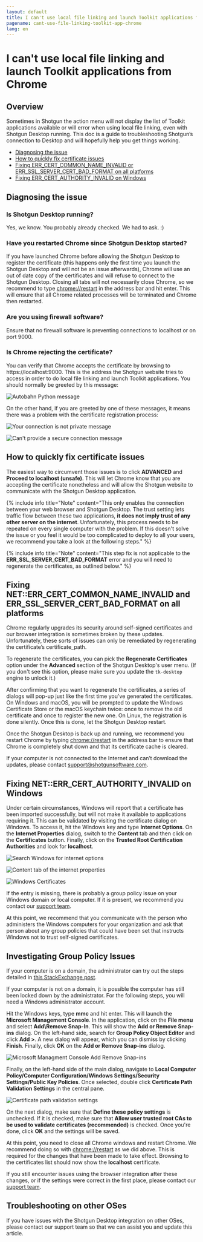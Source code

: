 ```yaml
---
layout: default
title: I can't use local file linking and launch Toolkit applications from Chrome
pagename: cant-use-file-linking-toolkit-app-chrome 
lang: en
---
```


# I can't use local file linking and launch Toolkit applications from Chrome

## Overview

Sometimes in Shotgun the action menu will not display the list of Toolkit applications available or will error when using local file linking, even with Shotgun Desktop running.  This doc is a guide to troubleshooting Shotgun’s connection to Desktop and will hopefully help you get things working.

- [Diagnosing the issue](#diagnosing-the-issue)
- [How to quickly fix certificate issues](#how-to-quickly-fix-certificate-issues)
- [Fixing ERR_CERT_COMMON_NAME_INVALID or ERR_SSL_SERVER_CERT_BAD_FORMAT on all platforms](#fixing-neterr_cert_common_name_invalid-and-err_ssl_server_cert_bad_format-on-all-platforms)
- [Fixing ERR_CERT_AUTHORITY_INVALID on Windows](#fixing-neterr_cert_authority_invalid-on-windows)

## Diagnosing the issue

### Is Shotgun Desktop running?

Yes, we know. You probably already checked. We had to ask. :)

### Have you restarted Chrome since Shotgun Desktop started?

If you have launched Chrome before allowing the Shotgun Desktop to register the certificate (this happens only the first time you launch the Shotgun Desktop and will not be an issue afterwards), Chrome will use an out of date copy of the certificates and will refuse to connect to the Shotgun Desktop. Closing all tabs will not necessarily close Chrome, so we recommend to type [chrome://restart](chrome://restart/) in the address bar and hit enter. This will ensure that all Chrome related processes will be terminated and Chrome then restarted.

### Are you using firewall software?

Ensure that no firewall software is preventing connections to localhost or on port 9000.

### Is Chrome rejecting the certificate?

You can verify that Chrome accepts the certificate by browsing to https://localhost:9000. This is the address the Shotgun website tries to access in order to do local file linking and launch Toolkit applications. You should normally be greeted by this message:

![Autobahn Python message](images/autobahn-python.png)

On the other hand, if you are greeted by one of these messages, it means there was a problem with the certificate registration process: 

![Your connection is not private message](images/your-connection-is-not-private-chrome.png)

![Can't provide a secure connection message](images/cant-provide-sceure-connection-chrome.png)

## How to quickly fix certificate issues

The easiest way to circumvent those issues is to click **ADVANCED** and **Proceed to localhost (unsafe)**. This will let Chrome know that you are accepting the certificate nonetheless and will allow the Shotgun website to communicate with the Shotgun Desktop application. 

{% include info title="Note" content="This only enables the connection between your web browser and Shotgun Desktop. The trust setting lets traffic flow between these two applications, **it does not imply trust of any other server on the internet**. Unfortunately, this process needs to be repeated on every single computer with the problem. If this doesn't solve the issue or you feel it would be too complicated to deploy to all your users, we recommend you take a look at the following steps." %}

{% include info title="Note" content="This step fix is not applicable to the **ERR_SSL_SERVER_CERT_BAD_FORMAT** error and you will need to regenerate the certificates, as outlined below." %}

## Fixing NET::ERR_CERT_COMMON_NAME_INVALID and ERR_SSL_SERVER_CERT_BAD_FORMAT on all platforms

Chrome regularly upgrades its security around self-signed certificates and our browser integration is sometimes broken by these updates. Unfortunately, these sorts of issues can only be remediated by regenerating the certificate’s certificate_path.

To regenerate the certificates, you can pick the **Regenerate Certificates** option under the **Advanced** section of the Shotgun Desktop's user menu. (If you don't see this option, please make sure you update the `tk-desktop` engine to unlock it.) 

After confirming that you want to regenerate the certificates, a series of dialogs will pop-up just like the first time you've generated the certificates. On Windows and macOS, you will be prompted to update the Windows Certificate Store or the macOS keychain twice: once to remove the old certificate and once to register the new one. On Linux, the registration is done silently. Once this is done, let the Shotgun Desktop restart.

Once the Shotgun Desktop is back up and running, we recommend you restart Chrome by typing [chrome://restart](chrome://restart/) in the address bar to ensure that Chrome is completely shut down and that its certificate cache is cleared.

If your computer is not connected to the Internet and can’t download the updates, please contact support@shotgunsoftware.com.

## Fixing NET::ERR_CERT_AUTHORITY_INVALID on Windows

Under certain circumstances, Windows will report that a certificate has been imported successfully, but will not make it available to applications requiring it. This can be validated by visiting the certificate dialog on Windows. To access it, hit the Windows key and type **Internet Options**. On the **Internet Properties** dialog, switch to the **Content** tab and then click on the **Certificates** button. Finally, click on the **Trusted Root Certification Authorities** and look for **localhost**.

![Search Windows for internet options](images/windows-search-internet-options.png)

![Content tab of the internet properties](images/windows-internet-properties.png)

![Windows Certificates](images/windows-certificates.png)

If the entry is missing, there is probably a group policy issue on your Windows domain or local computer. If it is present, we recommend you contact our [support team](support@shotgunsoftware.com).

At this point, we recommend that you communicate with the person who administers the Windows computers for your organization and ask that person about any group policies that could have been set that instructs Windows not to trust self-signed certificates.

## Investigating Group Policy Issues

If your computer is on a domain, the administrator can try out the steps detailed in [this StackExchange post](https://superuser.com/questions/145394/windows-7-will-not-install-a-root-certificate/642812#642812).

If your computer is not on a domain, it is possible the computer has still been locked down by the administrator. For the following steps, you will need a Windows administrator account.

Hit the Windows keys, type **mmc** and hit enter. This will launch the **Microsoft Management Console**. In the application, click on the **File menu** and select **Add\Remove Snap-In**. This will show the **Add or Remove Snap-ins** dialog. On the left-hand side, search for **Group Policy Object Editor** and click **Add >**. A new dialog will appear, which you can dismiss by clicking **Finish**. Finally, click **OK** on the **Add or Remove Snap-ins** dialog.

![Microsoft Managment Console Add Remove Snap-ins](images/microsoft-management-console.png)

Finally, on the left-hand side of the main dialog, navigate to **Local Computer Policy/Computer Configuration/Windows Settings/Security Settings/Public Key Policies**. Once selected, double click **Certificate Path Validation Settings** in the central pane.

![Certificate path validation settings](images/certificate-path-valiation-settings.png)

On the next dialog, make sure that **Define these policy settings** is unchecked. If it is checked, make sure that **Allow user trusted root CAs to be used to validate certificates (recommended)** is checked. Once you're done, click **OK** and the settings will be saved.

At this point, you need to close all Chrome windows and restart Chrome. We recommend doing so with [chrome://restart](chrome://restart) as we did above. This is required for the changes that have been made to take effect. Browsing to the certificates list should now show the **localhost** certificate.

If you still encounter issues using the browser integration after these changes, or if the settings were correct in the first place, please contact our [support team](support@shotgunsoftware.com).

## Troubleshooting on other OSes

If you have issues with the Shotgun Desktop integration on other OSes, please contact our support team so that we can assist you and update this article.